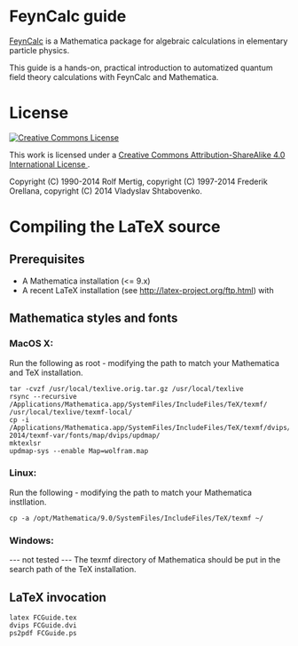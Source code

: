 # FeynCalc guide

<a href="http://feyncalc.org/">FeynCalc</a> is a Mathematica package for algebraic calculations in
elementary particle physics.

This guide is a hands-on, practical introduction to automatized 
quantum field theory calculations with FeynCalc and Mathematica.

# License

<a rel="license" href="http://creativecommons.org/licenses/by-sa/4.0/">
<img alt="Creative Commons License" style="border-width:0" src="https://i.creativecommons.org/l/by-sa/4.0/88x31.png" />
</a>

This work is licensed under a
<a rel="license" href="http://creativecommons.org/licenses/by-sa/4.0/">
Creative Commons Attribution-ShareAlike 4.0 International License
</a>.

Copyright (C) 1990-2014 Rolf Mertig,
copyright (C) 1997-2014 Frederik Orellana,
copyright (C) 2014      Vladyslav Shtabovenko.

# Compiling the LaTeX source

## Prerequisites

- A Mathematica installation (<= 9.x)
- A recent LaTeX installation (see http://latex-project.org/ftp.html) with 

## Mathematica styles and fonts

### MacOS X:

Run the following as root - modifying the path to match your Mathematica and TeX installation.

	tar -cvzf /usr/local/texlive.orig.tar.gz /usr/local/texlive
	rsync --recursive /Applications/Mathematica.app/SystemFiles/IncludeFiles/TeX/texmf/ /usr/local/texlive/texmf-local/
	cp -i /Applications/Mathematica.app/SystemFiles/IncludeFiles/TeX/texmf/dvips/config/wolfram.map 2014/texmf-var/fonts/map/dvips/updmap/
	mktexlsr
	updmap-sys --enable Map=wolfram.map

### Linux:

Run the following - modifying the path to match your Mathematica instllation.

	cp -a /opt/Mathematica/9.0/SystemFiles/IncludeFiles/TeX/texmf ~/

### Windows:

--- not tested ---
The texmf directory of Mathematica should be put in the search path of the TeX installation.

## LaTeX invocation

	latex FCGuide.tex
	dvips FCGuide.dvi
	ps2pdf FCGuide.ps

